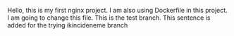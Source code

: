 Hello, this is my first nginx project. 
I am also using Dockerfile in this project. 
I am going to change this file.
This is the test branch.
This sentence is added for the trying ikincideneme branch 
